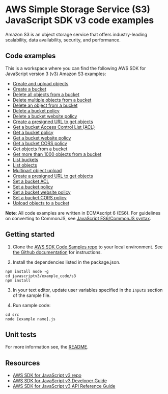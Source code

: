 #  AWS Simple Storage Service (S3) JavaScript SDK v3 code examples
Amazon S3 is an object storage service that offers industry-leading scalability, data availability, security, and performance.

## Code examples
This is a workspace where you can find the following AWS SDK for JavaScript version 3 (v3) Amazon S3 examples: 

- [Create and upload objects](src/s3_create_and_upload_objects.js)
- [Create a bucket](src/s3_createbucket.js)
- [Delete all objects from a bucket](src/s3_delete_all_objects.js)
- [Delete multiple objects from a bucket](src/s3_delete_multiple_objects.js)
- [Delete an object from a bucket](src/s3_delete_object.js)
- [Delete a bucket policy](src/s3_deletebucketpolicy.js)
- [Delete a bucket website policy](src/s3_deletebucketwebsite.js)
- [Create a presigned URL to get objects](src/s3_get_presignedURL.js)
- [Get a bucket Access Control List (ACL)](src/s3_getbucketacl.js)
- [Get a bucket policy](src/s3_getbucketpolicy.js)
- [Get a bucket website policy](src/s3_getbucketwebsite.js)
- [Get a bucket CORS policy](src/s3_getcors.js)
- [Get objects from a bucket](src/s3_getobject.js)
- [Get more than 1000 objects from a bucket](src/s3_list1000plusobjects.js)
- [List buckets](src/s3_listbuckets.js)
- [List objects](src/s3_listobjects.js)
- [Multipart object upload](src/s3_multipartupload.js)
- [Create a presigned URL to get objects](src/s3_put_presignedURL.js)
- [Set a bucket ACL](src/s3_putbucketacl.js)
- [Set a bucket policy](src/s3_putbucketpolicy.js)
- [Set a bucket website policy](src/s3_setbucketwebsite.js)
- [Set a bucket CORS policy](src/s3_setcors.js)
- [Upload objects to a bucket](src/s3_upload_object.js)

**Note**: All code examples are written in ECMAscript 6 (ES6). For guidelines on converting to CommonJS, see 
[JavaScript ES6/CommonJS syntax](https://docs.aws.amazon.com/sdk-for-javascript/v3/developer-guide/sdk-examples-javascript-syntax.html).

## Getting started

1. Clone the [AWS SDK Code Samples repo](https://github.com/awsdocs/aws-doc-sdk-examples) to your local environment. See [the Github documentation](https://docs.github.com/en/github/creating-cloning-and-archiving-repositories/cloning-a-repository) for instructions.

2. Install the dependencies listed in the package.json.

```
npm install node -g
cd javascriptv3/example_code/s3
npm install
```
3. In your text editor, update user variables specified in the ```Inputs``` section of the sample file.

4. Run sample code:
```
cd src
node [example name].js
```

## Unit tests
For more information see, the [README](../README.rst).

## Resources
- [AWS SDK for JavaScript v3 repo](https://github.com/aws/aws-sdk-js-v3)
- [AWS SDK for JavaScript v3 Developer Guide](https://docs.aws.amazon.com/sdk-for-javascript/v3/developer-guide/s3-examples.html)
- [AWS SDK for JavaScript v3 API Reference Guide](https://docs.aws.amazon.com/AWSJavaScriptSDK/v3/latest/clients/client-s3/index.html) 
